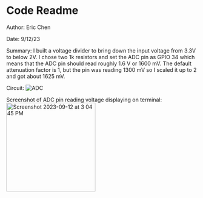 # Code Readme

Author: Eric Chen

Date: 9/12/23

Summary:
I built a voltage divider to bring down the input voltage from 3.3V to below 2V. I chose two 1k resistors and set the ADC pin as GPIO 34 
which means that the ADC pin should read roughly 1.6 V or 1600 mV. The default attenuation factor is 1, but the pin was reading 1300 mV so I scaled it up to 2 and got about 1625 mV. 

Circuit:
![ADC](https://github.com/BU-EC444/Chen-Eric/assets/98416392/e5f5763c-21cc-4e19-8e64-180d7c313f23)

Screenshot of ADC pin reading voltage displaying on terminal:
<img width="235" alt="Screenshot 2023-09-12 at 3 04 45 PM" src="https://github.com/BU-EC444/Chen-Eric/assets/98416392/3093261b-7c0e-48d8-b506-b163c3e9a2d1">

